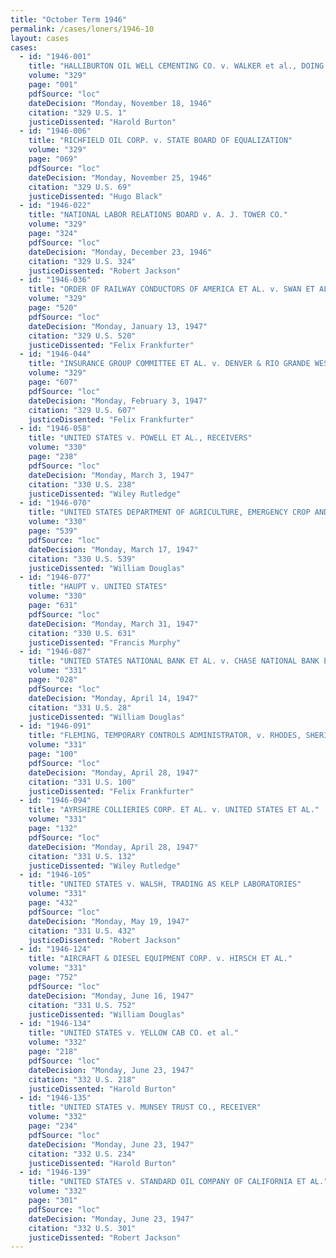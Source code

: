 ```yaml
---
title: "October Term 1946"
permalink: /cases/loners/1946-10
layout: cases
cases:
  - id: "1946-001"
    title: "HALLIBURTON OIL WELL CEMENTING CO. v. WALKER et al., DOING BUSINESS AS DEPTHOGRAPH CO."
    volume: "329"
    page: "001"
    pdfSource: "loc"
    dateDecision: "Monday, November 18, 1946"
    citation: "329 U.S. 1"
    justiceDissented: "Harold Burton"
  - id: "1946-006"
    title: "RICHFIELD OIL CORP. v. STATE BOARD OF EQUALIZATION"
    volume: "329"
    page: "069"
    pdfSource: "loc"
    dateDecision: "Monday, November 25, 1946"
    citation: "329 U.S. 69"
    justiceDissented: "Hugo Black"
  - id: "1946-022"
    title: "NATIONAL LABOR RELATIONS BOARD v. A. J. TOWER CO."
    volume: "329"
    page: "324"
    pdfSource: "loc"
    dateDecision: "Monday, December 23, 1946"
    citation: "329 U.S. 324"
    justiceDissented: "Robert Jackson"
  - id: "1946-036"
    title: "ORDER OF RAILWAY CONDUCTORS OF AMERICA ET AL. v. SWAN ET AL."
    volume: "329"
    page: "520"
    pdfSource: "loc"
    dateDecision: "Monday, January 13, 1947"
    citation: "329 U.S. 520"
    justiceDissented: "Felix Frankfurter"
  - id: "1946-044"
    title: "INSURANCE GROUP COMMITTEE ET AL. v. DENVER & RIO GRANDE WESTERN RAILROAD CO. ET AL."
    volume: "329"
    page: "607"
    pdfSource: "loc"
    dateDecision: "Monday, February 3, 1947"
    citation: "329 U.S. 607"
    justiceDissented: "Felix Frankfurter"
  - id: "1946-058"
    title: "UNITED STATES v. POWELL ET AL., RECEIVERS"
    volume: "330"
    page: "238"
    pdfSource: "loc"
    dateDecision: "Monday, March 3, 1947"
    citation: "330 U.S. 238"
    justiceDissented: "Wiley Rutledge"
  - id: "1946-070"
    title: "UNITED STATES DEPARTMENT OF AGRICULTURE, EMERGENCY CROP AND FEED LOANS v. REMUND, ADMINISTRATOR"
    volume: "330"
    page: "539"
    pdfSource: "loc"
    dateDecision: "Monday, March 17, 1947"
    citation: "330 U.S. 539"
    justiceDissented: "William Douglas"
  - id: "1946-077"
    title: "HAUPT v. UNITED STATES"
    volume: "330"
    page: "631"
    pdfSource: "loc"
    dateDecision: "Monday, March 31, 1947"
    citation: "330 U.S. 631"
    justiceDissented: "Francis Murphy"
  - id: "1946-087"
    title: "UNITED STATES NATIONAL BANK ET AL. v. CHASE NATIONAL BANK ET AL."
    volume: "331"
    page: "028"
    pdfSource: "loc"
    dateDecision: "Monday, April 14, 1947"
    citation: "331 U.S. 28"
    justiceDissented: "William Douglas"
  - id: "1946-091"
    title: "FLEMING, TEMPORARY CONTROLS ADMINISTRATOR, v. RHODES, SHERIFF, ET AL."
    volume: "331"
    page: "100"
    pdfSource: "loc"
    dateDecision: "Monday, April 28, 1947"
    citation: "331 U.S. 100"
    justiceDissented: "Felix Frankfurter"
  - id: "1946-094"
    title: "AYRSHIRE COLLIERIES CORP. ET AL. v. UNITED STATES ET AL."
    volume: "331"
    page: "132"
    pdfSource: "loc"
    dateDecision: "Monday, April 28, 1947"
    citation: "331 U.S. 132"
    justiceDissented: "Wiley Rutledge"
  - id: "1946-105"
    title: "UNITED STATES v. WALSH, TRADING AS KELP LABORATORIES"
    volume: "331"
    page: "432"
    pdfSource: "loc"
    dateDecision: "Monday, May 19, 1947"
    citation: "331 U.S. 432"
    justiceDissented: "Robert Jackson"
  - id: "1946-124"
    title: "AIRCRAFT & DIESEL EQUIPMENT CORP. v. HIRSCH ET AL."
    volume: "331"
    page: "752"
    pdfSource: "loc"
    dateDecision: "Monday, June 16, 1947"
    citation: "331 U.S. 752"
    justiceDissented: "William Douglas"
  - id: "1946-134"
    title: "UNITED STATES v. YELLOW CAB CO. et al."
    volume: "332"
    page: "218"
    pdfSource: "loc"
    dateDecision: "Monday, June 23, 1947"
    citation: "332 U.S. 218"
    justiceDissented: "Harold Burton"
  - id: "1946-135"
    title: "UNITED STATES v. MUNSEY TRUST CO., RECEIVER"
    volume: "332"
    page: "234"
    pdfSource: "loc"
    dateDecision: "Monday, June 23, 1947"
    citation: "332 U.S. 234"
    justiceDissented: "Harold Burton"
  - id: "1946-139"
    title: "UNITED STATES v. STANDARD OIL COMPANY OF CALIFORNIA ET AL."
    volume: "332"
    page: "301"
    pdfSource: "loc"
    dateDecision: "Monday, June 23, 1947"
    citation: "332 U.S. 301"
    justiceDissented: "Robert Jackson"
---
```

